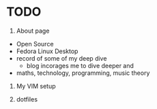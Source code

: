 # TODO

1. About page
  * Open Source
  * Fedora Linux Desktop
  * record of some of my deep dive
    * blog incorages me to dive deeper and
  * maths, technology, programming, music theory

1. My VIM setup

2. dotfiles
